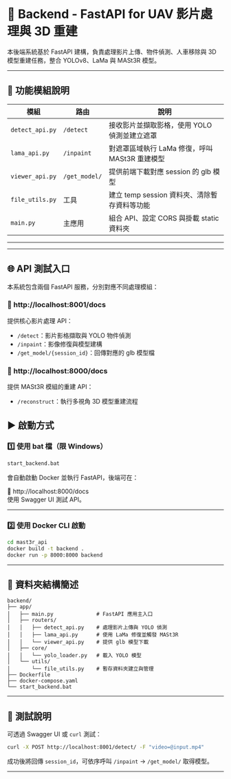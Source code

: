 # 🧠 Backend - FastAPI for UAV 影片處理與 3D 重建

本後端系統基於 FastAPI 建構，負責處理影片上傳、物件偵測、人車移除與 3D 模型重建任務，整合 YOLOv8、LaMa 與 MASt3R 模型。

---

## 🔧 功能模組說明

| 模組 | 路由 | 說明 |
|------|------|------|
| `detect_api.py` | `/detect` | 接收影片並擷取影格，使用 YOLO 偵測並建立遮罩 |
| `lama_api.py` | `/inpaint` | 對遮罩區域執行 LaMa 修復，呼叫 MASt3R 重建模型 |
| `viewer_api.py` | `/get_model/` | 提供前端下載對應 session 的 glb 模型 |
| `file_utils.py` | 工具 | 建立 temp session 資料夾、清除暫存資料等功能 |
| `main.py` | 主應用 | 組合 API、設定 CORS 與掛載 static 資料夾 |

---


---

## 🌐 API 測試入口

本系統包含兩個 FastAPI 服務，分別對應不同處理模組：

### 📍 http://localhost:8001/docs  
提供核心影片處理 API：
- `/detect`：影片影格擷取與 YOLO 物件偵測
- `/inpaint`：影像修復與模型建構
- `/get_model/{session_id}`：回傳對應的 glb 模型檔

### 📍 http://localhost:8000/docs  
提供 MASt3R 模組的重建 API：
- `/reconstruct`：執行多視角 3D 模型重建流程


## ▶️ 啟動方式

### 1️⃣ 使用 bat 檔（限 Windows）

```bash
start_backend.bat
```

會自動啟動 Docker 並執行 FastAPI，後端可在：

📍 http://localhost:8000/docs  
使用 Swagger UI 測試 API。

---

### 2️⃣ 使用 Docker CLI 啟動

```bash
cd mast3r_api
docker build -t backend .
docker run -p 8000:8000 backend
```

---

## 📁 資料夾結構簡述

```
backend/
├── app/
│   ├── main.py              # FastAPI 應用主入口
│   ├── routers/
│   │   ├── detect_api.py    # 處理影片上傳與 YOLO 偵測
│   │   ├── lama_api.py      # 使用 LaMa 修復並觸發 MASt3R
│   │   └── viewer_api.py    # 提供 glb 模型下載
│   ├── core/
│   │   └── yolo_loader.py   # 載入 YOLO 模型
│   └── utils/
│       └── file_utils.py    # 暫存資料夾建立與管理
├── Dockerfile
├── docker-compose.yaml
└── start_backend.bat
```

---

## 🧪 測試說明

可透過 Swagger UI 或 `curl` 測試：

```bash
curl -X POST http://localhost:8001/detect/ -F "video=@input.mp4"
```

成功後將回傳 `session_id`，可依序呼叫 `/inpaint` → `/get_model/` 取得模型。

---
